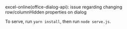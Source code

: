 excel-online(office-dialog-api): issue regarding changing row/columnHidden properties on dialog

To serve, run `yarn install`, then run `node serve.js`.
